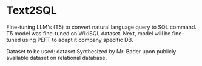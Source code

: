 # Text2SQL

Fine-tuning LLM's (T5) to convert natural language query to SQL command.
T5 model was fine-tuned on WikiSQL dataset.
Next, model will be fine-tuned using PEFT to adapt it company specific DB.

Dataset to be used: dataset Synthesized by Mr. Bader upon publicly available dataset on relational database.


